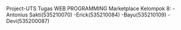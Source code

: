 Project-UTS Tugas WEB PROGRAMMING Marketplace Kelompok 8: -Antonius Sakti(535210070) -Erick(535210084) -Bayu(535210109) -Devi(535200087)
